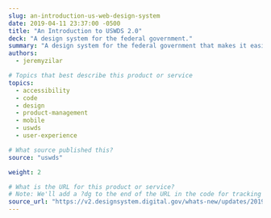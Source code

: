 ```yaml
---
slug: an-introduction-us-web-design-system
date: 2019-04-11 23:37:00 -0500
title: "An Introduction to USWDS 2.0"
deck: "A design system for the federal government."
summary: "A design system for the federal government that makes it easier to build accessible, mobile-friendly government websites for the American public"
authors:
  - jeremyzilar

# Topics that best describe this product or service
topics:
  - accessibility
  - code
  - design
  - product-management
  - mobile
  - uswds
  - user-experience

# What source published this?
source: "uswds"

weight: 2

# What is the URL for this product or service?
# Note: We'll add a ?dg to the end of the URL in the code for tracking purposes
source_url: "https://v2.designsystem.digital.gov/whats-new/updates/2019/04/08/introducing-uswds-2-0/"
---
```

